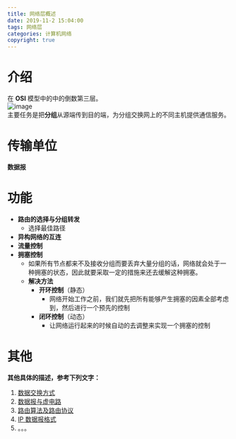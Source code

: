 ```yaml
---
title: 网络层概述
date: 2019-11-2 15:04:00
tags: 网络层
categories: 计算机网络
copyright: true
---
```

# 介绍
在 **OSI** 模型中的中的倒数第三层。  
![image](https://note.youdao.com/yws/public/resource/359e08a52f64deaac553adb0132327ad/xmlnote/1E9500BDE9DC4D068FB1FEB28395FA09/12683)  
主要任务是把**分组**从源端传到目的端，为分组交换网上的不同主机提供通信服务。  
<!--more-->
# 传输单位
**数据报**
# 功能
- **路由的选择与分组转发**
    - 选择最佳路径 
- **异构网络的互连**
- **流量控制**
- **拥塞控制**
    - 如果所有节点都来不及接收分组而要丢弃大量分组的话，网络就会处于一种拥塞的状态，因此就要采取一定的措施来还去缓解这种拥塞。
    - **解决方法**
        - **开环控制**（静态）
            - 网络开始工作之前，我们就先把所有能够产生拥塞的因素全部考虑到，然后进行一个预先的控制
        - **闭环控制**（动态）
            - 让网络运行起来的时候自动的去调整来实现一个拥塞的控制

# 其他
**其他具体的描述，参考下列文字：**
1. [数据交换方式]()
2. [数据报与虚电路]()
3. [路由算法及路由协议]()
4. [IP 数据报格式]()
5. 。。。